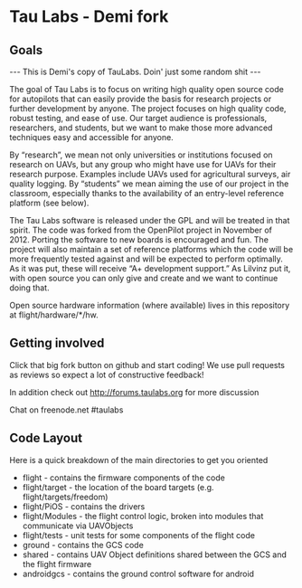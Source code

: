 # Tau Labs - Demi fork

## Goals

--- This is Demi's copy of TauLabs. Doin' just some random shit ---

The goal of Tau Labs is to focus on writing high quality open source code for autopilots that can easily provide the basis for research projects or further development by anyone.  The project focuses on high quality code, robust testing, and ease of use. Our target audience is professionals, researchers, and students, but we want to make those more advanced techniques easy and accessible for anyone.

By “research”, we mean not only universities or institutions focused on research on UAVs, but any group who might have use for UAVs for their research purpose. Examples include UAVs used for agricultural surveys, air quality logging. By “students” we mean aiming the use of our project in the classroom, especially thanks to the availability of an entry-level reference platform (see below).

The Tau Labs software is released under the GPL and will be treated in that spirit.  The code was forked from the OpenPilot project in November of 2012.  Porting the software to new boards is encouraged and fun.  The project will also maintain a set of reference platforms which the code will be more frequently tested against and will be expected to perform optimally.  As it was put, these will receive “A+ development support.”  As Lilvinz put it, with open source you can only give and create and we want to continue doing that.

Open source hardware information (where available) lives in this repository at flight/hardware/*/hw.

## Getting involved
Click that big fork button on github and start coding!  We use pull requests as reviews so expect a lot of constructive feedback!

In addition check out http://forums.taulabs.org for more discussion

Chat on freenode.net #taulabs

## Code Layout

Here is a quick breakdown of the main directories to get you oriented

* flight - contains the firmware components of the code
* flight/target - the location of the board targets (e.g. flight/targets/freedom)
* flight/PiOS - contains the drivers
* flight/Modules - the flight control logic, broken into modules that communicate via UAVObjects
* flight/tests - unit tests for some components of the flight code
* ground - contains the GCS code
* shared - contains UAV Object definitions shared between the GCS and the flight firmware
* androidgcs - contains the ground control software for android

